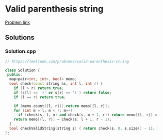 # Valid parenthesis string

[Problem link](https://leetcode.com/problems/valid-parenthesis-string)

## Solutions


### Solution.cpp
```cpp
// https://leetcode.com/problems/valid-parenthesis-string

class Solution {
 public:
  map<pair<int, int>, bool> memo;
  bool check(const string &s, int l, int r) {
    if (l > r) return true;
    if (s[l] == ')' or s[r] == '(') return false;
    if (l == r) return true;

    if (memo.count({l, r})) return memo[{l, r}];
    for (int m = l; m < r; m++)
      if (check(s, l, m) and check(s, m + 1, r)) return memo[{l, r}] = true;
    return memo[{l, r}] = check(s, l + 1, r - 1);
  }
  bool checkValidString(string s) { return check(s, 0, s.size() - 1); }
};
```